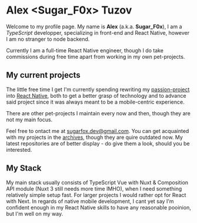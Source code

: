 # Alex <Sugar_F0x> Tuzov

Welcome to my profile page. My name is **Alex** (a.k.a. **Sugar_F0x**),
I am a _TypeScript_ developper, specializing in front-end and React Native,
however I am no stranger to node backend.

Currently I am a full-time React Native engineer, though I do take commissions during free time
apart from working in my own pet-projects.

## My current projects

The little free time I get I'm currently spending rewriting my [passion-project](https://github.com/SugarF0x/raider)
into [React Native](https://github.com/SugarF0x/raid-native), both to get a better grasp of technology
and to advance said project since it was always meant to be a mobile-centric experience.

There are other pet-projects I maintain every now and then,
though they are not my main focus.

Feel free to ontact me at [sugarfox.dev@gmail.com](mailto:sugarfox.dev@gmail.com).
You can get acquainted with my projects in the [archives](https://archive.sugarfox.ru), 
though they are quire outdated now. My latest repositories are of better display - 
do give them a look, should you be interested.

## My Stack

My main stack usually consists of TypeScript Vue with Nuxt & Composition API module (Nuxt 3 still needs more time IMHO),
when I need something relatively simple setup fast. For larger projects I would rather opt for React with Next.
In regards of native mobile development, I cant yet say I'm confident enough in my React Native skills to have any
reasonable pooinion, but I'm well on my way.
